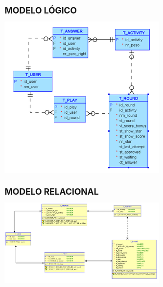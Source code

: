 # MODELO LÓGICO

<img src="./logical_model.png"></img>

# MODELO RELACIONAL

<img src="./relational_model.png"></img>
